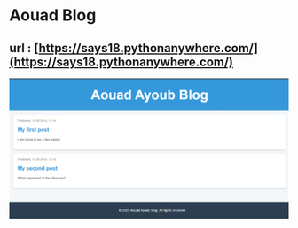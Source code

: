# Aouad Blog

## url : [https://says18.pythonanywhere.com/](https://says18.pythonanywhere.com/)

![Screenshot of the site](img/img1.png)